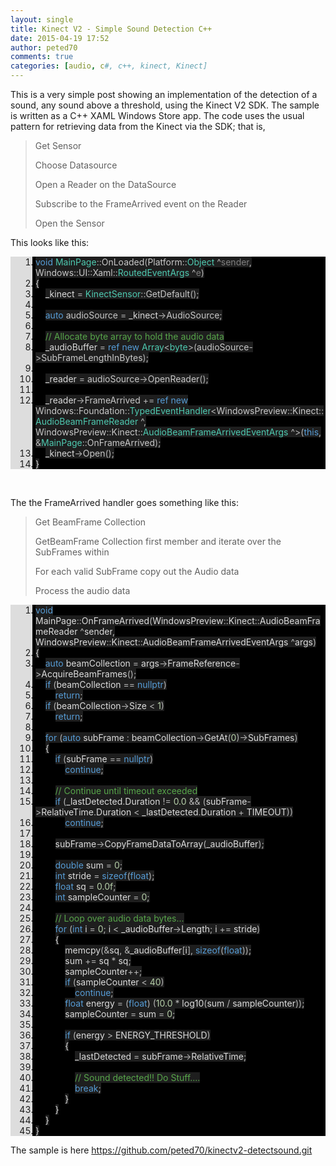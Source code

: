 ```yaml
---
layout: single
title: Kinect V2 - Simple Sound Detection C++
date: 2015-04-19 17:52
author: peted70
comments: true
categories: [audio, c#, c++, kinect, Kinect]
---
```

<p>This is a very simple post showing an implementation of the detection of a sound, any sound above a threshold, using the Kinect V2 SDK. The sample is written as a C++ XAML Windows Store app. The code uses the usual pattern for retrieving data from the Kinect via the SDK; that is, </p> <blockquote> <p>Get Sensor </p> <p>Choose Datasource</p> <p>Open a Reader on the DataSource</p> <p>Subscribe to the FrameArrived event on the Reader</p> <p>Open the Sensor</p></blockquote> <p>This looks like this:</p> <div id="scid:9ce6104f-a9aa-4a17-a79f-3a39532ebf7c:420dda13-2b7b-4365-b37e-444124eaa8a7" class="wlWriterEditableSmartContent" style="float: none; padding-bottom: 0px; padding-top: 0px; padding-left: 0px; margin: 0px; display: inline; padding-right: 0px"> <div class="le-pavsc-container"> <div style="background: #ddd; overflow: auto"> <ol start="1" style="background: #000000; margin: 0 0 0 2.5em; padding: 0 0 0 5px;"> <li><span style="background:#1e1e1e;color:#569cd6">void</span><span style="background:#1e1e1e;color:#dcdcdc"> </span><span style="background:#1e1e1e;color:#4ec9b0">MainPage</span><span style="background:#1e1e1e;color:#b4b4b4">::</span><span style="background:#1e1e1e;color:#c8c8c8">OnLoaded</span><span style="background:#1e1e1e;color:#b4b4b4">(</span><span style="background:#1e1e1e;color:#c8c8c8">Platform</span><span style="background:#1e1e1e;color:#b4b4b4">::</span><span style="background:#1e1e1e;color:#4ec9b0">Object</span><span style="background:#1e1e1e;color:#dcdcdc"> </span><span style="background:#1e1e1e;color:#b4b4b4">^</span><span style="background:#1e1e1e;color:#7f7f7f">sender</span><span style="background:#1e1e1e;color:#b4b4b4">,</span><span style="background:#1e1e1e;color:#dcdcdc"> </span><span style="background:#1e1e1e;color:#c8c8c8">Windows</span><span style="background:#1e1e1e;color:#b4b4b4">::</span><span style="background:#1e1e1e;color:#c8c8c8">UI</span><span style="background:#1e1e1e;color:#b4b4b4">::</span><span style="background:#1e1e1e;color:#c8c8c8">Xaml</span><span style="background:#1e1e1e;color:#b4b4b4">::</span><span style="background:#1e1e1e;color:#4ec9b0">RoutedEventArgs</span><span style="background:#1e1e1e;color:#dcdcdc"> </span><span style="background:#1e1e1e;color:#b4b4b4">^</span><span style="background:#1e1e1e;color:#7f7f7f">e</span><span style="background:#1e1e1e;color:#b4b4b4">)</span></li> <li class="le-pavsc-even"><span style="background:#1e1e1e;color:#dcdcdc">{</span></li> <li>    <span style="background:#1e1e1e;color:#dcdcdc"></span><span style="background:#1e1e1e;color:#dadada">_kinect</span><span style="background:#1e1e1e;color:#dcdcdc"> </span><span style="background:#1e1e1e;color:#b4b4b4">=</span><span style="background:#1e1e1e;color:#dcdcdc"> </span><span style="background:#1e1e1e;color:#4ec9b0">KinectSensor</span><span style="background:#1e1e1e;color:#b4b4b4">::</span><span style="background:#1e1e1e;color:#c8c8c8">GetDefault</span><span style="background:#1e1e1e;color:#b4b4b4">();</span></li> <li class="le-pavsc-even">&nbsp;</li> <li>    <span style="background:#1e1e1e;color:#dcdcdc"></span><span style="background:#1e1e1e;color:#569cd6">auto</span><span style="background:#1e1e1e;color:#dcdcdc"> </span><span style="background:#1e1e1e;color:#c8c8c8">audioSource</span><span style="background:#1e1e1e;color:#dcdcdc"> </span><span style="background:#1e1e1e;color:#b4b4b4">=</span><span style="background:#1e1e1e;color:#dcdcdc"> </span><span style="background:#1e1e1e;color:#dadada">_kinect</span><span style="background:#1e1e1e;color:#b4b4b4">-&gt;</span><span style="background:#1e1e1e;color:#c8c8c8">AudioSource</span><span style="background:#1e1e1e;color:#b4b4b4">;</span></li> <li class="le-pavsc-even">&nbsp;</li> <li>    <span style="background:#1e1e1e;color:#dcdcdc"></span><span style="background:#1e1e1e;color:#57a64a">// Allocate byte array to hold the audio data</span></li> <li class="le-pavsc-even">    <span style="background:#1e1e1e;color:#dcdcdc"></span><span style="background:#1e1e1e;color:#dadada">_audioBuffer</span><span style="background:#1e1e1e;color:#dcdcdc"> </span><span style="background:#1e1e1e;color:#b4b4b4">=</span><span style="background:#1e1e1e;color:#dcdcdc"> </span><span style="background:#1e1e1e;color:#569cd6">ref</span><span style="background:#1e1e1e;color:#dcdcdc"> </span><span style="background:#1e1e1e;color:#569cd6">new</span><span style="background:#1e1e1e;color:#dcdcdc"> </span><span style="background:#1e1e1e;color:#4ec9b0">Array</span><span style="background:#1e1e1e;color:#b4b4b4">&lt;</span><span style="background:#1e1e1e;color:#4ec9b0">byte</span><span style="background:#1e1e1e;color:#b4b4b4">&gt;(</span><span style="background:#1e1e1e;color:#c8c8c8">audioSource</span><span style="background:#1e1e1e;color:#b4b4b4">-&gt;</span><span style="background:#1e1e1e;color:#c8c8c8">SubFrameLengthInBytes</span><span style="background:#1e1e1e;color:#b4b4b4">);</span></li> <li>&nbsp;</li> <li class="le-pavsc-even">    <span style="background:#1e1e1e;color:#dcdcdc"></span><span style="background:#1e1e1e;color:#dadada">_reader</span><span style="background:#1e1e1e;color:#dcdcdc"> </span><span style="background:#1e1e1e;color:#b4b4b4">=</span><span style="background:#1e1e1e;color:#dcdcdc"> </span><span style="background:#1e1e1e;color:#c8c8c8">audioSource</span><span style="background:#1e1e1e;color:#b4b4b4">-&gt;</span><span style="background:#1e1e1e;color:#c8c8c8">OpenReader</span><span style="background:#1e1e1e;color:#b4b4b4">();</span></li> <li>&nbsp;</li> <li class="le-pavsc-even">    <span style="background:#1e1e1e;color:#dcdcdc"></span><span style="background:#1e1e1e;color:#dadada">_reader</span><span style="background:#1e1e1e;color:#b4b4b4">-&gt;</span><span style="background:#1e1e1e;color:#c8c8c8">FrameArrived</span><span style="background:#1e1e1e;color:#dcdcdc"> </span><span style="background:#1e1e1e;color:#b4b4b4">+=</span><span style="background:#1e1e1e;color:#dcdcdc"> </span><span style="background:#1e1e1e;color:#569cd6">ref</span><span style="background:#1e1e1e;color:#dcdcdc"> </span><span style="background:#1e1e1e;color:#569cd6">new</span><span style="background:#1e1e1e;color:#dcdcdc"> </span><span style="background:#1e1e1e;color:#c8c8c8">Windows</span><span style="background:#1e1e1e;color:#b4b4b4">::</span><span style="background:#1e1e1e;color:#c8c8c8">Foundation</span><span style="background:#1e1e1e;color:#b4b4b4">::</span><span style="background:#1e1e1e;color:#4ec9b0">TypedEventHandler</span><span style="background:#1e1e1e;color:#b4b4b4">&lt;</span><span style="background:#1e1e1e;color:#c8c8c8">WindowsPreview</span><span style="background:#1e1e1e;color:#b4b4b4">::</span><span style="background:#1e1e1e;color:#c8c8c8">Kinect</span><span style="background:#1e1e1e;color:#b4b4b4">::</span><span style="background:#1e1e1e;color:#4ec9b0">AudioBeamFrameReader</span><span style="background:#1e1e1e;color:#dcdcdc"> </span><span style="background:#1e1e1e;color:#b4b4b4">^,</span><span style="background:#1e1e1e;color:#dcdcdc"> </span><span style="background:#1e1e1e;color:#c8c8c8">WindowsPreview</span><span style="background:#1e1e1e;color:#b4b4b4">::</span><span style="background:#1e1e1e;color:#c8c8c8">Kinect</span><span style="background:#1e1e1e;color:#b4b4b4">::</span><span style="background:#1e1e1e;color:#4ec9b0">AudioBeamFrameArrivedEventArgs</span><span style="background:#1e1e1e;color:#dcdcdc"> </span><span style="background:#1e1e1e;color:#b4b4b4">^&gt;(</span><span style="background:#1e1e1e;color:#569cd6">this</span><span style="background:#1e1e1e;color:#b4b4b4">,</span><span style="background:#1e1e1e;color:#dcdcdc"> </span><span style="background:#1e1e1e;color:#b4b4b4">&amp;</span><span style="background:#1e1e1e;color:#4ec9b0">MainPage</span><span style="background:#1e1e1e;color:#b4b4b4">::</span><span style="background:#1e1e1e;color:#c8c8c8">OnFrameArrived</span><span style="background:#1e1e1e;color:#b4b4b4">);</span></li> <li>    <span style="background:#1e1e1e;color:#dcdcdc"></span><span style="background:#1e1e1e;color:#dadada">_kinect</span><span style="background:#1e1e1e;color:#b4b4b4">-&gt;</span><span style="background:#1e1e1e;color:#c8c8c8">Open</span><span style="background:#1e1e1e;color:#b4b4b4">();</span></li> <li class="le-pavsc-even"><span style="background:#1e1e1e;color:#dcdcdc">}</span></li> </ol> </div> </div> </div> <p>&nbsp;</p> <p>The the FrameArrived handler goes something like this:</p> <blockquote> <p>Get BeamFrame Collection </p> <p>GetBeamFrame Collection first member and iterate over the SubFrames within</p> <p>For each valid SubFrame copy out the Audio data</p> <p>Process the audio data</p></blockquote> <div id="scid:9ce6104f-a9aa-4a17-a79f-3a39532ebf7c:82a7e456-6e97-4c39-81a6-dd8856700f92" class="wlWriterEditableSmartContent" style="float: none; padding-bottom: 0px; padding-top: 0px; padding-left: 0px; margin: 0px; display: inline; padding-right: 0px"> <div class="le-pavsc-container"> <div style="background: #ddd; overflow: auto"> <ol start="1" style="background: #000000; margin: 0 0 0 2.5em; padding: 0 0 0 5px;"> <li><span style="background:#1e1e1e;color:#569cd6">void</span><span style="background:#1e1e1e;color:#dcdcdc"> MainPage</span><span style="background:#1e1e1e;color:#b4b4b4">::</span><span style="background:#1e1e1e;color:#dcdcdc">OnFrameArrived</span><span style="background:#1e1e1e;color:#b4b4b4">(</span><span style="background:#1e1e1e;color:#dcdcdc">WindowsPreview</span><span style="background:#1e1e1e;color:#b4b4b4">::</span><span style="background:#1e1e1e;color:#dcdcdc">Kinect</span><span style="background:#1e1e1e;color:#b4b4b4">::</span><span style="background:#1e1e1e;color:#dcdcdc">AudioBeamFrameReader </span><span style="background:#1e1e1e;color:#b4b4b4">^</span><span style="background:#1e1e1e;color:#dcdcdc">sender</span><span style="background:#1e1e1e;color:#b4b4b4">,</span><span style="background:#1e1e1e;color:#dcdcdc"> WindowsPreview</span><span style="background:#1e1e1e;color:#b4b4b4">::</span><span style="background:#1e1e1e;color:#dcdcdc">Kinect</span><span style="background:#1e1e1e;color:#b4b4b4">::</span><span style="background:#1e1e1e;color:#dcdcdc">AudioBeamFrameArrivedEventArgs </span><span style="background:#1e1e1e;color:#b4b4b4">^</span><span style="background:#1e1e1e;color:#dcdcdc">args</span><span style="background:#1e1e1e;color:#b4b4b4">)</span></li> <li class="le-pavsc-even"><span style="background:#1e1e1e;color:#dcdcdc">{</span></li> <li>    <span style="background:#1e1e1e;color:#dcdcdc"></span><span style="background:#1e1e1e;color:#569cd6">auto</span><span style="background:#1e1e1e;color:#dcdcdc"> beamCollection </span><span style="background:#1e1e1e;color:#b4b4b4">=</span><span style="background:#1e1e1e;color:#dcdcdc"> args</span><span style="background:#1e1e1e;color:#b4b4b4">-&gt;</span><span style="background:#1e1e1e;color:#dcdcdc">FrameReference</span><span style="background:#1e1e1e;color:#b4b4b4">-&gt;</span><span style="background:#1e1e1e;color:#dcdcdc">AcquireBeamFrames</span><span style="background:#1e1e1e;color:#b4b4b4">();</span></li> <li class="le-pavsc-even">    <span style="background:#1e1e1e;color:#dcdcdc"></span><span style="background:#1e1e1e;color:#569cd6">if</span><span style="background:#1e1e1e;color:#dcdcdc"> </span><span style="background:#1e1e1e;color:#b4b4b4">(</span><span style="background:#1e1e1e;color:#dcdcdc">beamCollection </span><span style="background:#1e1e1e;color:#b4b4b4">==</span><span style="background:#1e1e1e;color:#dcdcdc"> </span><span style="background:#1e1e1e;color:#569cd6">nullptr</span><span style="background:#1e1e1e;color:#b4b4b4">)</span></li> <li>        <span style="background:#1e1e1e;color:#dcdcdc"></span><span style="background:#1e1e1e;color:#569cd6">return</span><span style="background:#1e1e1e;color:#b4b4b4">;</span></li> <li class="le-pavsc-even">    <span style="background:#1e1e1e;color:#dcdcdc"></span><span style="background:#1e1e1e;color:#569cd6">if</span><span style="background:#1e1e1e;color:#dcdcdc"> </span><span style="background:#1e1e1e;color:#b4b4b4">(</span><span style="background:#1e1e1e;color:#dcdcdc">beamCollection</span><span style="background:#1e1e1e;color:#b4b4b4">-&gt;</span><span style="background:#1e1e1e;color:#dcdcdc">Size </span><span style="background:#1e1e1e;color:#b4b4b4">&lt;</span><span style="background:#1e1e1e;color:#dcdcdc"> </span><span style="background:#1e1e1e;color:#b5cea8">1</span><span style="background:#1e1e1e;color:#b4b4b4">)</span></li> <li>        <span style="background:#1e1e1e;color:#dcdcdc"></span><span style="background:#1e1e1e;color:#569cd6">return</span><span style="background:#1e1e1e;color:#b4b4b4">;</span></li> <li class="le-pavsc-even">&nbsp;</li> <li>    <span style="background:#1e1e1e;color:#dcdcdc"></span><span style="background:#1e1e1e;color:#569cd6">for</span><span style="background:#1e1e1e;color:#dcdcdc"> </span><span style="background:#1e1e1e;color:#b4b4b4">(</span><span style="background:#1e1e1e;color:#569cd6">auto</span><span style="background:#1e1e1e;color:#dcdcdc"> subFrame </span><span style="background:#1e1e1e;color:#b4b4b4">:</span><span style="background:#1e1e1e;color:#dcdcdc"> beamCollection</span><span style="background:#1e1e1e;color:#b4b4b4">-&gt;</span><span style="background:#1e1e1e;color:#dcdcdc">GetAt</span><span style="background:#1e1e1e;color:#b4b4b4">(</span><span style="background:#1e1e1e;color:#b5cea8">0</span><span style="background:#1e1e1e;color:#b4b4b4">)-&gt;</span><span style="background:#1e1e1e;color:#dcdcdc">SubFrames</span><span style="background:#1e1e1e;color:#b4b4b4">)</span></li> <li class="le-pavsc-even">    <span style="background:#1e1e1e;color:#dcdcdc">{</span></li> <li>        <span style="background:#1e1e1e;color:#dcdcdc"></span><span style="background:#1e1e1e;color:#569cd6">if</span><span style="background:#1e1e1e;color:#dcdcdc"> </span><span style="background:#1e1e1e;color:#b4b4b4">(</span><span style="background:#1e1e1e;color:#dcdcdc">subFrame </span><span style="background:#1e1e1e;color:#b4b4b4">==</span><span style="background:#1e1e1e;color:#dcdcdc"> </span><span style="background:#1e1e1e;color:#569cd6">nullptr</span><span style="background:#1e1e1e;color:#b4b4b4">)</span></li> <li class="le-pavsc-even">            <span style="background:#1e1e1e;color:#dcdcdc"></span><span style="background:#1e1e1e;color:#569cd6">continue</span><span style="background:#1e1e1e;color:#b4b4b4">;</span></li> <li>&nbsp;</li> <li class="le-pavsc-even">        <span style="background:#1e1e1e;color:#dcdcdc"></span><span style="background:#1e1e1e;color:#57a64a">// Continue until timeout exceeded</span></li> <li>        <span style="background:#1e1e1e;color:#dcdcdc"></span><span style="background:#1e1e1e;color:#569cd6">if</span><span style="background:#1e1e1e;color:#dcdcdc"> </span><span style="background:#1e1e1e;color:#b4b4b4">(</span><span style="background:#1e1e1e;color:#dcdcdc">_lastDetected</span><span style="background:#1e1e1e;color:#b4b4b4">.</span><span style="background:#1e1e1e;color:#dcdcdc">Duration </span><span style="background:#1e1e1e;color:#b4b4b4">!=</span><span style="background:#1e1e1e;color:#dcdcdc"> </span><span style="background:#1e1e1e;color:#b5cea8">0.0</span><span style="background:#1e1e1e;color:#dcdcdc"> </span><span style="background:#1e1e1e;color:#b4b4b4">&amp;&amp;</span><span style="background:#1e1e1e;color:#dcdcdc"> </span><span style="background:#1e1e1e;color:#b4b4b4">(</span><span style="background:#1e1e1e;color:#dcdcdc">subFrame</span><span style="background:#1e1e1e;color:#b4b4b4">-&gt;</span><span style="background:#1e1e1e;color:#dcdcdc">RelativeTime</span><span style="background:#1e1e1e;color:#b4b4b4">.</span><span style="background:#1e1e1e;color:#dcdcdc">Duration </span><span style="background:#1e1e1e;color:#b4b4b4">&lt;</span><span style="background:#1e1e1e;color:#dcdcdc"> _lastDetected</span><span style="background:#1e1e1e;color:#b4b4b4">.</span><span style="background:#1e1e1e;color:#dcdcdc">Duration </span><span style="background:#1e1e1e;color:#b4b4b4">+</span><span style="background:#1e1e1e;color:#dcdcdc"> TIMEOUT</span><span style="background:#1e1e1e;color:#b4b4b4">))</span></li> <li class="le-pavsc-even">            <span style="background:#1e1e1e;color:#dcdcdc"></span><span style="background:#1e1e1e;color:#569cd6">continue</span><span style="background:#1e1e1e;color:#b4b4b4">;</span></li> <li>&nbsp;</li> <li class="le-pavsc-even">        <span style="background:#1e1e1e;color:#dcdcdc"></span><span style="background:#1e1e1e;color:#dcdcdc">subFrame</span><span style="background:#1e1e1e;color:#b4b4b4">-&gt;</span><span style="background:#1e1e1e;color:#dcdcdc">CopyFrameDataToArray</span><span style="background:#1e1e1e;color:#b4b4b4">(</span><span style="background:#1e1e1e;color:#dcdcdc">_audioBuffer</span><span style="background:#1e1e1e;color:#b4b4b4">);</span></li> <li>&nbsp;</li> <li class="le-pavsc-even">        <span style="background:#1e1e1e;color:#dcdcdc"></span><span style="background:#1e1e1e;color:#569cd6">double</span><span style="background:#1e1e1e;color:#dcdcdc"> sum </span><span style="background:#1e1e1e;color:#b4b4b4">=</span><span style="background:#1e1e1e;color:#dcdcdc"> </span><span style="background:#1e1e1e;color:#b5cea8">0</span><span style="background:#1e1e1e;color:#b4b4b4">;</span></li> <li>        <span style="background:#1e1e1e;color:#dcdcdc"></span><span style="background:#1e1e1e;color:#569cd6">int</span><span style="background:#1e1e1e;color:#dcdcdc"> stride </span><span style="background:#1e1e1e;color:#b4b4b4">=</span><span style="background:#1e1e1e;color:#dcdcdc"> </span><span style="background:#1e1e1e;color:#569cd6">sizeof</span><span style="background:#1e1e1e;color:#b4b4b4">(</span><span style="background:#1e1e1e;color:#569cd6">float</span><span style="background:#1e1e1e;color:#b4b4b4">);</span></li> <li class="le-pavsc-even">        <span style="background:#1e1e1e;color:#dcdcdc"></span><span style="background:#1e1e1e;color:#569cd6">float</span><span style="background:#1e1e1e;color:#dcdcdc"> sq </span><span style="background:#1e1e1e;color:#b4b4b4">=</span><span style="background:#1e1e1e;color:#dcdcdc"> </span><span style="background:#1e1e1e;color:#b5cea8">0.0f</span><span style="background:#1e1e1e;color:#b4b4b4">;</span></li> <li>        <span style="background:#1e1e1e;color:#dcdcdc"></span><span style="background:#1e1e1e;color:#569cd6">int</span><span style="background:#1e1e1e;color:#dcdcdc"> sampleCounter </span><span style="background:#1e1e1e;color:#b4b4b4">=</span><span style="background:#1e1e1e;color:#dcdcdc"> </span><span style="background:#1e1e1e;color:#b5cea8">0</span><span style="background:#1e1e1e;color:#b4b4b4">;</span></li> <li class="le-pavsc-even">&nbsp;</li> <li>        <span style="background:#1e1e1e;color:#dcdcdc"></span><span style="background:#1e1e1e;color:#57a64a">// Loop over audio data bytes...</span></li> <li class="le-pavsc-even">        <span style="background:#1e1e1e;color:#dcdcdc"></span><span style="background:#1e1e1e;color:#569cd6">for</span><span style="background:#1e1e1e;color:#dcdcdc"> </span><span style="background:#1e1e1e;color:#b4b4b4">(</span><span style="background:#1e1e1e;color:#569cd6">int</span><span style="background:#1e1e1e;color:#dcdcdc"> i </span><span style="background:#1e1e1e;color:#b4b4b4">=</span><span style="background:#1e1e1e;color:#dcdcdc"> </span><span style="background:#1e1e1e;color:#b5cea8">0</span><span style="background:#1e1e1e;color:#b4b4b4">;</span><span style="background:#1e1e1e;color:#dcdcdc"> i </span><span style="background:#1e1e1e;color:#b4b4b4">&lt;</span><span style="background:#1e1e1e;color:#dcdcdc"> _audioBuffer</span><span style="background:#1e1e1e;color:#b4b4b4">-&gt;</span><span style="background:#1e1e1e;color:#dcdcdc">Length</span><span style="background:#1e1e1e;color:#b4b4b4">;</span><span style="background:#1e1e1e;color:#dcdcdc"> i </span><span style="background:#1e1e1e;color:#b4b4b4">+=</span><span style="background:#1e1e1e;color:#dcdcdc"> stride</span><span style="background:#1e1e1e;color:#b4b4b4">)</span></li> <li>        <span style="background:#1e1e1e;color:#dcdcdc">{</span></li> <li class="le-pavsc-even">            <span style="background:#1e1e1e;color:#dcdcdc"></span><span style="background:#1e1e1e;color:#dcdcdc">memcpy</span><span style="background:#1e1e1e;color:#b4b4b4">(&amp;</span><span style="background:#1e1e1e;color:#dcdcdc">sq</span><span style="background:#1e1e1e;color:#b4b4b4">,</span><span style="background:#1e1e1e;color:#dcdcdc"> </span><span style="background:#1e1e1e;color:#b4b4b4">&amp;</span><span style="background:#1e1e1e;color:#dcdcdc">_audioBuffer</span><span style="background:#1e1e1e;color:#b4b4b4">[</span><span style="background:#1e1e1e;color:#dcdcdc">i</span><span style="background:#1e1e1e;color:#b4b4b4">],</span><span style="background:#1e1e1e;color:#dcdcdc"> </span><span style="background:#1e1e1e;color:#569cd6">sizeof</span><span style="background:#1e1e1e;color:#b4b4b4">(</span><span style="background:#1e1e1e;color:#569cd6">float</span><span style="background:#1e1e1e;color:#b4b4b4">));</span></li> <li>            <span style="background:#1e1e1e;color:#dcdcdc"></span><span style="background:#1e1e1e;color:#dcdcdc">sum </span><span style="background:#1e1e1e;color:#b4b4b4">+=</span><span style="background:#1e1e1e;color:#dcdcdc"> sq </span><span style="background:#1e1e1e;color:#b4b4b4">*</span><span style="background:#1e1e1e;color:#dcdcdc"> sq</span><span style="background:#1e1e1e;color:#b4b4b4">;</span></li> <li class="le-pavsc-even">            <span style="background:#1e1e1e;color:#dcdcdc"></span><span style="background:#1e1e1e;color:#dcdcdc">sampleCounter</span><span style="background:#1e1e1e;color:#b4b4b4">++;</span></li> <li>            <span style="background:#1e1e1e;color:#dcdcdc"></span><span style="background:#1e1e1e;color:#569cd6">if</span><span style="background:#1e1e1e;color:#dcdcdc"> </span><span style="background:#1e1e1e;color:#b4b4b4">(</span><span style="background:#1e1e1e;color:#dcdcdc">sampleCounter </span><span style="background:#1e1e1e;color:#b4b4b4">&lt;</span><span style="background:#1e1e1e;color:#dcdcdc"> </span><span style="background:#1e1e1e;color:#b5cea8">40</span><span style="background:#1e1e1e;color:#b4b4b4">)</span></li> <li class="le-pavsc-even">                <span style="background:#1e1e1e;color:#dcdcdc"></span><span style="background:#1e1e1e;color:#569cd6">continue</span><span style="background:#1e1e1e;color:#b4b4b4">;</span></li> <li>            <span style="background:#1e1e1e;color:#dcdcdc"></span><span style="background:#1e1e1e;color:#569cd6">float</span><span style="background:#1e1e1e;color:#dcdcdc"> energy </span><span style="background:#1e1e1e;color:#b4b4b4">=</span><span style="background:#1e1e1e;color:#dcdcdc"> </span><span style="background:#1e1e1e;color:#b4b4b4">(</span><span style="background:#1e1e1e;color:#569cd6">float</span><span style="background:#1e1e1e;color:#b4b4b4">)</span><span style="background:#1e1e1e;color:#dcdcdc"> </span><span style="background:#1e1e1e;color:#b4b4b4">(</span><span style="background:#1e1e1e;color:#b5cea8">10.0</span><span style="background:#1e1e1e;color:#dcdcdc"> </span><span style="background:#1e1e1e;color:#b4b4b4">*</span><span style="background:#1e1e1e;color:#dcdcdc"> log10</span><span style="background:#1e1e1e;color:#b4b4b4">(</span><span style="background:#1e1e1e;color:#dcdcdc">sum </span><span style="background:#1e1e1e;color:#b4b4b4">/</span><span style="background:#1e1e1e;color:#dcdcdc"> sampleCounter</span><span style="background:#1e1e1e;color:#b4b4b4">));</span></li> <li class="le-pavsc-even">            <span style="background:#1e1e1e;color:#dcdcdc"></span><span style="background:#1e1e1e;color:#dcdcdc">sampleCounter </span><span style="background:#1e1e1e;color:#b4b4b4">=</span><span style="background:#1e1e1e;color:#dcdcdc"> sum </span><span style="background:#1e1e1e;color:#b4b4b4">=</span><span style="background:#1e1e1e;color:#dcdcdc"> </span><span style="background:#1e1e1e;color:#b5cea8">0</span><span style="background:#1e1e1e;color:#b4b4b4">;</span></li> <li>&nbsp;</li> <li class="le-pavsc-even">            <span style="background:#1e1e1e;color:#dcdcdc"></span><span style="background:#1e1e1e;color:#569cd6">if</span><span style="background:#1e1e1e;color:#dcdcdc"> </span><span style="background:#1e1e1e;color:#b4b4b4">(</span><span style="background:#1e1e1e;color:#dcdcdc">energy </span><span style="background:#1e1e1e;color:#b4b4b4">&gt;</span><span style="background:#1e1e1e;color:#dcdcdc"> ENERGY_THRESHOLD</span><span style="background:#1e1e1e;color:#b4b4b4">)</span></li> <li>            <span style="background:#1e1e1e;color:#dcdcdc">{</span></li> <li class="le-pavsc-even">                <span style="background:#1e1e1e;color:#dcdcdc"></span><span style="background:#1e1e1e;color:#dcdcdc">_lastDetected </span><span style="background:#1e1e1e;color:#b4b4b4">=</span><span style="background:#1e1e1e;color:#dcdcdc"> subFrame</span><span style="background:#1e1e1e;color:#b4b4b4">-&gt;</span><span style="background:#1e1e1e;color:#dcdcdc">RelativeTime</span><span style="background:#1e1e1e;color:#b4b4b4">;</span></li> <li>&nbsp;</li> <li class="le-pavsc-even">                <span style="background:#1e1e1e;color:#dcdcdc"></span><span style="background:#1e1e1e;color:#57a64a">// Sound detected!! Do Stuff....</span></li> <li>                <span style="background:#1e1e1e;color:#dcdcdc"></span><span style="background:#1e1e1e;color:#569cd6">break</span><span style="background:#1e1e1e;color:#b4b4b4">;</span></li> <li class="le-pavsc-even">            <span style="background:#1e1e1e;color:#dcdcdc">}</span></li> <li>        <span style="background:#1e1e1e;color:#dcdcdc">}</span></li> <li class="le-pavsc-even">    <span style="background:#1e1e1e;color:#dcdcdc">}</span></li> <li><span style="background:#1e1e1e;color:#dcdcdc">}</span></li> </ol> </div> </div> </div> <p>The sample is here <a title="https://github.com/peted70/kinectv2-detectsound.git" href="https://github.com/peted70/kinectv2-detectsound.git">https://github.com/peted70/kinectv2-detectsound.git</a></p>
